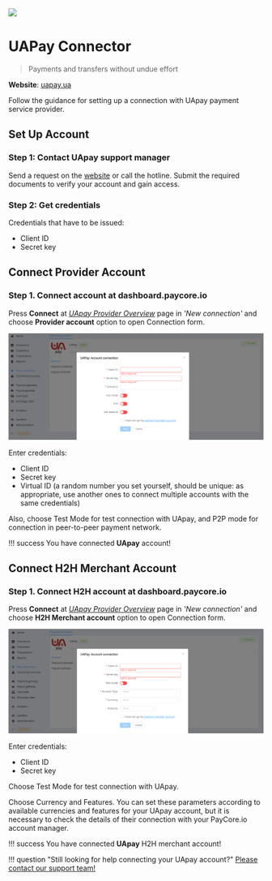 <img src="https://static.openfintech.io/payment_providers/uapay/logo.svg?w=400" width="400px" >

# UAPay Connector

> Payments and transfers without undue effort

**Website**: [uapay.ua](https://uapay.ua/en)

Follow the guidance for setting up a connection with UApay payment service provider.

## Set Up Account

### Step 1: Contact UApay support manager

Send a request on the [website](https://business.uapay.ua/about/contacts/) or call the hotline. Submit the required documents to verify your account and gain access.

### Step 2: Get credentials

Credentials that have to be issued:

* Client ID
* Secret key

## Connect Provider Account

### Step 1. Connect account at dashboard.paycore.io

Press **Connect** at [*UApay Provider Overview*](https://dashboard.paycore.io/connect-directory/payment-providers/uapay/general) page in *'New connection'* and choose **Provider account** option to open Connection form.

![Connect](images/provider-account.png)

Enter credentials:

* Client ID
* Secret key
* Virtual ID (a random number you set yourself, should be unique: as appropriate, use another ones to connect multiple accounts with the same credentials)

Also, choose Test Mode for test connection with UApay, and P2P mode for connection in  peer-to-peer payment network.

!!! success
    You have connected **UApay** account!

## Connect H2H Merchant Account

### Step 1. Connect H2H account at dashboard.paycore.io

Press **Connect** at [*UApay Provider Overview*](https://dashboard.paycore.io/connect-directory/payment-providers/uapay/general) page in *'New connection'* and choose **H2H Merchant account** option to open Connection form.

![Connect](images/h2h-merchant-account.png)

Enter credentials:

* Client ID
* Secret key

Choose Test Mode for test connection with UApay.

Choose Currency and Features. You can set these parameters according to available currencies and features for your UApay account, but it is necessary to check the details of their connection with your PayCore.io account manager.

!!! success
    You have connected **UApay** H2H merchant account!

!!! question "Still looking for help connecting your UApay account?"
    [Please contact our support team!](mailto:support@paycore.io)
